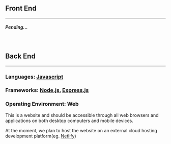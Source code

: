 ## Front End
***
##### Pending...

<br>

## Back End
***
### Languages: [Javascript](https://www.w3schools.com/jsrEF/default.asp)

### Frameworks: [Node.js](https://nodejs.org/docs/latest/api/), [Express.js](https://www.geeksforgeeks.org/express-js/)

### Operating Environment: Web
This is a website and should be accessible through all 
web browsers and applications on both desktop computers 
and mobile devices.

At the moment, we plan to host the website on an external
cloud hosting development platform(eg. [Netlify](https://www.netlify.com/))